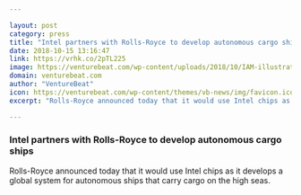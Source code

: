 ```yaml
---

layout: post
category: press
title: "Intel partners with Rolls-Royce to develop autonomous cargo ships"
date: 2018-10-15 13:16:47
link: https://vrhk.co/2pTL225
image: https://venturebeat.com/wp-content/uploads/2018/10/IAM-illustration2018.jpg?fit=4096%2C2304&strip=all
domain: venturebeat.com
author: "VentureBeat"
icon: https://venturebeat.com/wp-content/themes/vb-news/img/favicon.ico
excerpt: "Rolls-Royce announced today that it would use Intel chips as it develops a global system for autonomous ships that carry cargo on the high seas."

---
```


### Intel partners with Rolls-Royce to develop autonomous cargo ships

Rolls-Royce announced today that it would use Intel chips as it develops a global system for autonomous ships that carry cargo on the high seas.